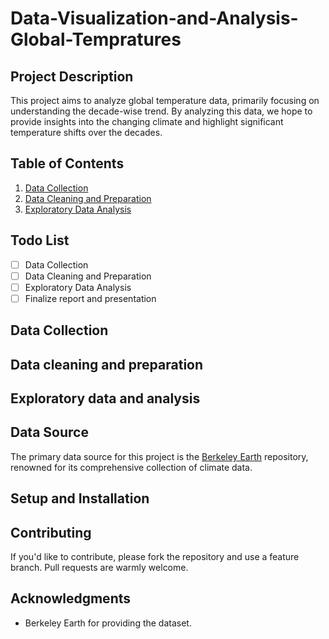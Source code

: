 # Data-Visualization-and-Analysis-Global-Tempratures

## Project Description
This project aims to analyze global temperature data, primarily focusing on understanding the decade-wise trend. By analyzing this data, we hope to provide insights into the changing climate and highlight significant temperature shifts over the decades.

## Table of Contents
1. [Data Collection](#data-collection)
2. [Data Cleaning and Preparation](#data-cleaning-and-preparation)
3. [Exploratory Data Analysis](#exploratory-data-analysis)

## Todo List
- [ ] Data Collection
- [ ] Data Cleaning and Preparation
- [ ] Exploratory Data Analysis
- [ ] Finalize report and presentation

## Data Collection

## Data cleaning and preparation 

## Exploratory data and analysis

## Data Source
The primary data source for this project is the [Berkeley Earth](http://berkeleyearth.org/) repository, renowned for its comprehensive collection of climate data.

## Setup and Installation

## Contributing
If you'd like to contribute, please fork the repository and use a feature branch. Pull requests are warmly welcome.

## Acknowledgments
- Berkeley Earth for providing the dataset.


